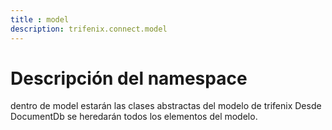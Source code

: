 ```yaml
---
title : model
description: trifenix.connect.model
---
```



# Descripción del namespace


dentro de model estarán las clases abstractas del modelo de trifenix
Desde DocumentDb se heredarán todos los elementos del modelo.

